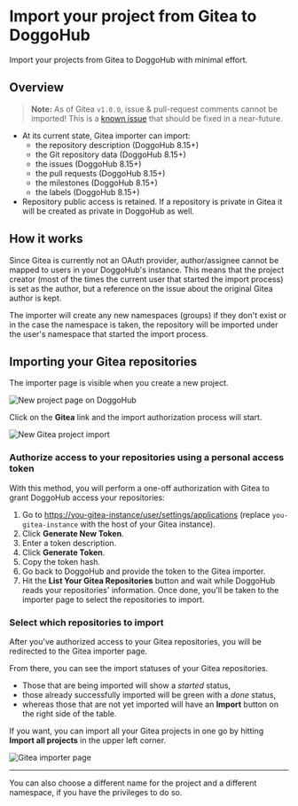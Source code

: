 # Import your project from Gitea to DoggoHub

Import your projects from Gitea to DoggoHub with minimal effort.

## Overview

>**Note:**
As of Gitea `v1.0.0`, issue & pull-request comments cannot be imported! This is
a [known issue][issue-401] that should be fixed in a near-future.

- At its current state, Gitea importer can import:
  - the repository description (DoggoHub 8.15+)
  - the Git repository data (DoggoHub 8.15+)
  - the issues (DoggoHub 8.15+)
  - the pull requests (DoggoHub 8.15+)
  - the milestones (DoggoHub 8.15+)
  - the labels (DoggoHub 8.15+)
- Repository public access is retained. If a repository is private in Gitea
  it will be created as private in DoggoHub as well.

## How it works

Since Gitea is currently not an OAuth provider, author/assignee cannot be mapped
to users in your DoggoHub's instance. This means that the project creator (most of
the times the current user that started the import process) is set as the author,
but a reference on the issue about the original Gitea author is kept.

The importer will create any new namespaces (groups) if they don't exist or in
the case the namespace is taken, the repository will be imported under the user's
namespace that started the import process.

## Importing your Gitea repositories

The importer page is visible when you create a new project.

![New project page on DoggoHub](img/import_projects_from_new_project_page.png)

Click on the **Gitea** link and the import authorization process will start.

![New Gitea project import](img/import_projects_from_gitea_new_import.png)

### Authorize access to your repositories using a personal access token

With this method, you will perform a one-off authorization with Gitea to grant
DoggoHub access your repositories:

1. Go to <https://you-gitea-instance/user/settings/applications> (replace
   `you-gitea-instance` with the host of your Gitea instance).
1. Click **Generate New Token**.
1. Enter a token description.
1. Click **Generate Token**.
1. Copy the token hash.
1. Go back to DoggoHub and provide the token to the Gitea importer.
1. Hit the **List Your Gitea Repositories** button and wait while DoggoHub reads
   your repositories' information. Once done, you'll be taken to the importer
   page to select the repositories to import.

### Select which repositories to import

After you've authorized access to your Gitea repositories, you will be
redirected to the Gitea importer page.

From there, you can see the import statuses of your Gitea repositories.

- Those that are being imported will show a _started_ status,
- those already successfully imported will be green with a _done_ status,
- whereas those that are not yet imported will have an **Import** button on the
  right side of the table.

If you want, you can import all your Gitea projects in one go by hitting
**Import all projects** in the upper left corner.

![Gitea importer page](img/import_projects_from_github_importer.png)

---

You can also choose a different name for the project and a different namespace,
if you have the privileges to do so.

[issue-401]: https://github.com/go-gitea/gitea/issues/401
